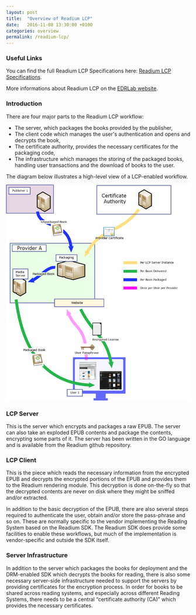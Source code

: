 ```yaml
---
layout: post
title:  "Overview of Readium LCP"
date:   2016-11-08 13:30:00 +0100
categories: overview
permalink: /readium-lcp/
---
```


### Useful Links

You can find the full Readium LCP Specifications here: [Readium LCP Specifications](/lcp-specs/).

More informations about Readium LCP on the [EDRLab website](https://edrlab.org/edrlab/readium-lcp-principles/).

### Introduction

There are four major parts to the Readium LCP workflow:

- The server, which packages the books provided by the publisher,
- The client code which manages the user's authentication and opens and decrypts the book,
- The certificate authority, provides the necessary certificates for the packaging code,
- The infrastructure which manages the storing of the packaged books, handling user transactions and the download of books to the user.

The diagram below illustrates a high-level view of a LCP-enabled workflow.

![readium-lcp](/assets/images/readium-lcp.png)

### LCP Server

This is the server which encrypts and packages a raw EPUB. The server can also take an exploded EPUB contents and package the contents, encrypting some parts of it. The server has been written in the GO language and is available from the Readium github repository.

### LCP Client

This is the piece which reads the necessary information from the encrypted EPUB and decrypts the encrypted portions of the EPUB and provides them to the Readium rendering module. This decryption is done on-the-fly so that the decrypted contents are never on disk where they might be sniffed and/or extracted.

In addition to the basic decryption of the EPUB, there are also several steps required to authenticate the user, obtain and/or store the pass-phrase and so on. These are normally specific to the vendor implementing the Reading System based on the Readium SDK. The Readium SDK does provide some facilities to enable these workflows, but much of the implementation is vendor-specific and outside the SDK itself.

### Server Infrastructure

In addition to the server which packages the books for deployment and the DRM-enabled SDK which decrypts the books for reading, there is also some necessary server-side infrastructure needed to support the servers by providing certificates for the encryption process. In order for books to be shared across reading systems, and especially across different Reading Systems, there needs to be a central “certificate authority (CA)” which provides the necessary certificates.